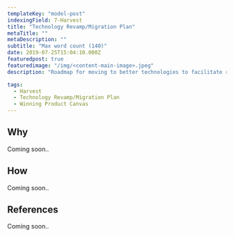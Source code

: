 ```yaml
---
templateKey: "model-post"
indexingField: 7-Harvest
title: "Technology Revamp/Migration Plan"
metaTitle: ""
metaDescription: ""
subtitle: "Max word count (140)"
date: 2019-07-25T15:04:10.000Z
featuredpost: true
featuredimage: "/img/<content-main-image>.jpeg"
description: "Roadmap for moving to better technologies to facilitate rapid response process, while boosting security, availability, performance and agility"

tags:
  - Harvest
  - Technology Revamp/Migration Plan
  - Winning Product Canvas
---
```


## Why
Coming soon..

## How
Coming soon..

## References
Coming soon..

